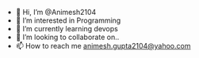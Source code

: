 - 👋 Hi, I’m @Animesh2104
- 👀 I’m interested in Programming  
- 🌱 I’m currently learning devops
- 💞️ I’m looking to collaborate on..
- 📫 How to reach me animesh.gupta2104@yahoo.com

<!---
Animesh2104/Animesh2104 is a ✨ special ✨ repository because its `README.md` (this file) appears on your GitHub profile.
You can click the Preview link to take a look at your changes.
--->
